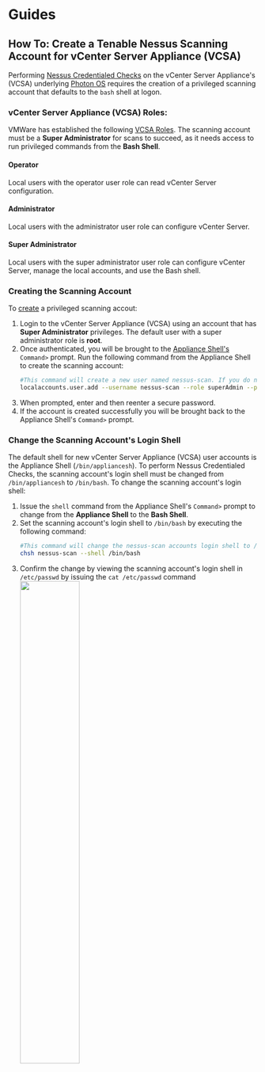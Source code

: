 # Guides

## How To: Create a Tenable Nessus Scanning Account for vCenter Server Appliance (VCSA)
Performing [Nessus Credentialed Checks](https://docs.tenable.com/nessus/Content/NessusCredentialedChecks.htm) on the vCenter Server Appliance's (VCSA) underlying [Photon OS](https://github.com/vmware/photon) requires the creation of a privileged scanning account that defaults to the `bash` shell at logon.

### vCenter Server Appliance (VCSA) Roles:
VMWare has established the following [VCSA Roles](https://docs.vmware.com/en/VMware-vSphere/7.0/com.vmware.vsphere.vcenter.configuration.doc/GUID-4FE047BA-5B2B-4FAB-8AC9-246ABCD3E2A1.html). The scanning account must be a **Super Administrator** for scans to succeed, as it needs access to run privileged commands from the **Bash Shell**.

#### Operator
Local users with the operator user role can read vCenter Server configuration.

#### Administrator
Local users with the administrator user role can configure vCenter Server.

#### Super Administrator
Local users with the super administrator user role can configure vCenter Server, manage the local accounts, and use the Bash shell.

### Creating the Scanning Account
To [create](https://docs.vmware.com/en/VMware-vSphere/7.0/com.vmware.vsphere.vcenter.configuration.doc/GUID-533AE852-A1F9-404E-8AC6-5D9FD65464E5.html) a privileged scanning accout:

1. Login to the vCenter Server Appliance (VCSA) using an account that has **Super Administrator** privileges. The default user with a super administrator role is **root**.
2. Once authenticated, you will be brought to the [Appliance Shell's](https://docs.vmware.com/en/VMware-vSphere/7.0/com.vmware.vsphere.vcenter.configuration.doc/GUID-393D8255-96CF-49C9-9B17-5EC639FA3DED.html) `Command>` prompt. Run the following command from the Appliance Shell to create the scanning account:
    ```Bash
    #This command will create a new user named nessus-scan. If you do not want nessus-scan to be the name of the account, change it before executing the command.
    localaccounts.user.add --username nessus-scan --role superAdmin --password
    ```
3.  When prompted, enter and then reenter a secure password.
5.  If the account is created successfully you will be brought back to the Appliance Shell's `Command>` prompt.

### Change the Scanning Account's Login Shell
The default shell for new vCenter Server Appliance (VCSA) user accounts is the Appliance Shell (`/bin/appliancesh`). To perform Nessus Credentialed Checks, the scanning account's login shell must be changed from `/bin/appliancesh` to `/bin/bash`. To change the scanning account's login shell:

1. Issue the `shell` command from the Appliance Shell's `Command>` prompt to change from the **Appliance Shell** to the **Bash Shell**.
2. Set the scanning account's login shell to `/bin/bash` by executing the following command:
    ```Bash
    #This command will change the nessus-scan accounts login shell to /bin/bash. Change name of the account, if necessary.
    chsh nessus-scan --shell /bin/bash
    ```
3. Confirm the change by viewing the scanning account's login shell in `/etc/passwd` by issuing the `cat /etc/passwd` command
    <img src="https://user-images.githubusercontent.com/86627856/169600276-fd2cd009-185f-479f-ba59-d7144481015e.png" width=50% height=50%></br>
